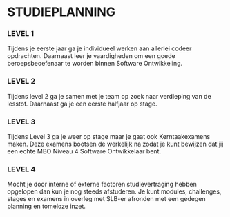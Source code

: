 # STUDIEPLANNING

### LEVEL 1

Tijdens je eerste jaar ga je individueel werken aan allerlei codeer opdrachten. Daarnaast leer je vaardigheden om een goede beroepsbeoefenaar te worden binnen Software Ontwikkeling.

### LEVEL 2

Tijdens level 2 ga je samen met je team op zoek naar verdieping van de lesstof. Daarnaast ga je een eerste halfjaar op stage.

### LEVEL 3

Tijdens Level 3 ga je weer op stage maar je gaat ook Kerntaakexamens maken. Deze examens bootsen de werkelijk na zodat je kunt bewijzen dat jij een echte MBO Niveau 4 Software Ontwikkelaar bent.

### LEVEL 4

Mocht je door interne of externe factoren studievertraging hebben opgelopen dan kun je nog steeds afstuderen. Je kunt modules, challenges, stages en examens in overleg met SLB-er afronden met een gedegen planning en tomeloze inzet.
